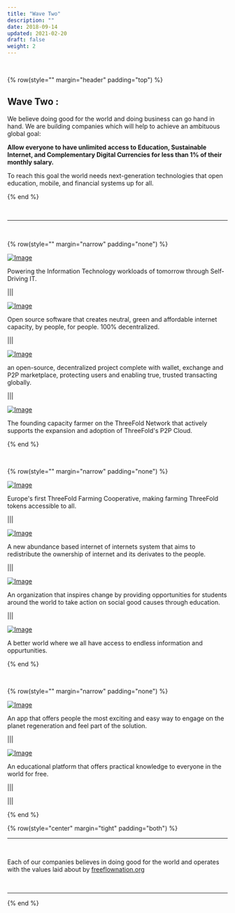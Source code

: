 ```yaml
---
title: "Wave Two"
description: ""
date: 2018-09-14
updated: 2021-02-20
draft: false
weight: 2
---
```


<div class="container mx-auto">

<br>

<!-- section 1 -->

{% row(style="" margin="header" padding="top") %}

<h2 class="greenheader">Wave Two :</h2>

We believe doing good for the world and doing business can go hand in hand. We are building companies which will help to achieve an ambituous global goal:

**Allow everyone to have unlimited access to Education, Sustainable Internet, and Complementary Digital Currencies for less than 1% of their monthly salary.**

To reach this goal the world needs next-generation technologies that open education, mobile, and financial systems up for all.



{% end %}

<br>



------------------------------------------------------

<br>

<!-- section 2 -->

{% row(style="" margin="narrow" padding="none") %}

<a class="hard_green" href="/projects/wavetwo/tftech">![Image](./img/tftech.png)</a>

<p class="text-base">Powering the Information Technology workloads of tomorrow through Self-Driving IT.</p>

|||

<a class="hard_green" href="/projects/wavetwo/tft">![Image](./img/tft.png)</a>

<p class="text-base">Open source software that creates neutral, green and affordable internet capacity, by people, for people. 100% decentralized.</p>

|||

<a class="hard_green" href="/projects/wavetwo/fairswap">![Image](./img/fairswap.png)</a>

<p class="text-base">an open-source, decentralized project complete with wallet, exchange and P2P marketplace, protecting users and enabling true, trusted transacting globally.</p>

|||


<a class="hard_green" href="/projects/wavetwo/mazraa">![Image](./img/mazraa.png)</a>

<p class="text-base">The founding capacity farmer on the ThreeFold Network that actively supports the expansion and adoption of ThreeFold's P2P Cloud.</p>

{% end %}


<br>



{% row(style="" margin="narrow" padding="none") %}

<a class="hard_green" href="/projects/wavetwo/bettertoken">![Image](./img/bettertoken.png#mx-auto)</a>

<p class="text-base">Europe's first ThreeFold Farming Cooperative, making farming ThreeFold tokens accessible to all.</p>

|||

<a class="hard_green" href="/projects/wavetwo/ourworld">![Image](./img/ourworld.png#mx-auto)</a>

<p class="text-base">A new abundance based internet of internets system that aims to redistribute the ownership of internet and its derivates to the people.</p>

|||


<a class="hard_green" href="/projects/wavetwo/tag">![Image](./img/tag.png#mx-auto)</a>

<p class="text-base">An organization that inspires change by providing opportunities for students around the world to take action on social good causes through education.</p>

|||


<a class="hard_green" href="/projects/wavetwo/ourverse">![Image](./img/ourverses.png#mx-auto)</a>

<p class="text-base">A better world where we all have access to endless information and oppurtunities.</p>

{% end %}

<br>

{% row(style="" margin="narrow" padding="none") %}

<a class="hard_green" href="/projects/wavetwo/ootopia">![Image](./img/ootopia.png#mx-auto)</a>

<p class="text-base">An app that offers people the most exciting and easy way to engage on the planet regeneration and feel part of the solution.
</p>

|||

<a class="hard_green" href="/projects/wavetwo/sikana">![Image](./img/sikana.png#mx-auto)</a>

<p class="text-base">An educational platform that offers practical knowledge to everyone in the world for free.</p>

|||

|||


{% end %}



<!-- section 3 -->



{% row(style="center" margin="tight" padding="both") %}

<hr class="greenline">

<br>

Each of our companies believes in doing good for the world and operates with the values laid about by <a href="https://freeflownation.org/" class="hard_green" target="blank">freeflownation.org</a>


<br>

<hr class="greenline">

{% end %}


</div>

